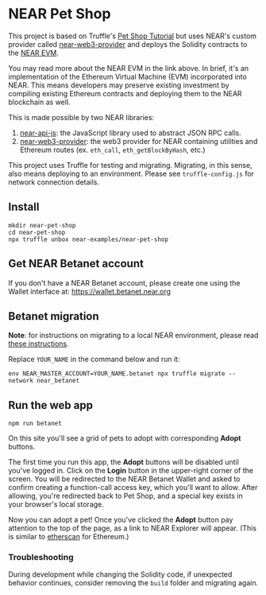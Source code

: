 # NEAR Pet Shop

This project is based on Truffle's [Pet Shop Tutorial](https://www.trufflesuite.com/tutorials/pet-shop) but uses NEAR's custom provider called [near-web3-provider](https://github.com/nearprotocol/near-web3-provider) and deploys the Solidity contracts to the [NEAR EVM](https://github.com/near/near-evm).

You may read more about the NEAR EVM in the link above. In brief, it's an implementation of the Ethereum Virtual Machine (EVM) incorporated into NEAR. This means developers may preserve existing investment by compiling existing Ethereum contracts and deploying them to the NEAR blockchain as well.

This is made possible by two NEAR libraries:

1. [near-api-js](https://www.npmjs.com/package/near-api-js): the JavaScript library used to abstract JSON RPC calls.
2. [near-web3-provider](https://www.npmjs.com/package/near-web3-provider): the web3 provider for NEAR containing utilities and Ethereum routes (ex. `eth_call`, `eth_getBlockByHash`, etc.)

This project uses Truffle for testing and migrating. Migrating, in this sense, also means deploying to an environment. Please see `truffle-config.js` for network connection details. 

## Install

    mkdir near-pet-shop
    cd near-pet-shop
    npx truffle unbox near-examples/near-pet-shop

## Get NEAR Betanet account

If you don't have a NEAR Betanet account, please create one using the Wallet interface at:
https://wallet.betanet.near.org

## Betanet migration

**Note**: for instructions on migrating to a local NEAR environment, please read [these instructions](https://docs.near.org/docs/evm/evm-local-setup).

Replace `YOUR_NAME` in the command below and run it:
    
    env NEAR_MASTER_ACCOUNT=YOUR_NAME.betanet npx truffle migrate --network near_betanet

## Run the web app

    npm run betanet 

On this site you'll see a grid of pets to adopt with corresponding **Adopt** buttons. 
  
The first time you run this app, the **Adopt** buttons will be disabled until you've logged in. Click on the **Login** button in the upper-right corner of the screen. You will be redirected to the NEAR Betanet Wallet and asked to confirm creating a function-call access key, which you'll want to allow. After allowing, you're redirected back to Pet Shop, and a special key exists in your browser's local storage.
  
Now you can adopt a pet! Once you've clicked the **Adopt** button pay attention to the top of the page, as a link to NEAR Explorer will appear. (This is similar to [etherscan](https://etherscan.io/) for Ethereum.)

### Troubleshooting

During development while changing the Solidity code, if unexpected behavior continues, consider removing the `build` folder and migrating again.
